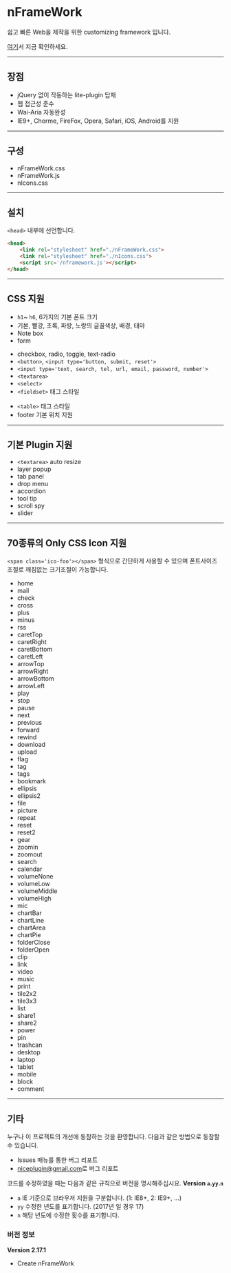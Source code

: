 # nFrameWork
쉽고 빠른 Web을 제작을 위한 customizing framework 입니다.

[여기](https://niceplugin.github.io/OldProject_2017/nFrameWork/)서 지금 확인하세요.

***

## 장점

* jQuery 없이 작동하는 lite-plugin 탑재
* 웹 접근성 준수
* Wai-Aria 자동완성
* IE9+, Chorme, FireFox, Opera, Safari, iOS, Android를 지원

***

## 구성

* nFrameWork.css
* nFrameWork.js
* nIcons.css

***

## 설치
`<head>` 내부에 선언합니다.
```html    
<head>
    <link rel="stylesheet" href="./nFrameWork.css">
    <link rel="stylesheet" href="./nIcons.css">
    <script src='/nframework.js'></script>
</head>
```

***

## CSS 지원

* `h1`~ `h6`, 6가지의 기본 폰트 크기
* 기본, 빨강, 초록, 파랑, 노랑의 글꼴색상, 배경, 태마
* Note box
* form
 - checkbox, radio, toggle, text-radio
 - `<button>`, `<input type='button, submit, reset'>`
 - `<input type='text, search, tel, url, email, password, number'>`
 - `<textarea>`
 - `<select>`
 - `<fieldset>` 태그 스타일
* `<table>` 태그 스타일
* footer 기본 위치 지원

***

## 기본 Plugin 지원

* `<textarea>` auto resize
* layer popup
* tab panel
* drop menu
* accordion
* tool tip
* scroll spy
* slider

***

## 70종류의 Only CSS Icon 지원
`<span class='ico-foo'></span>` 형식으로 간단하게 사용할 수 있으며 폰트사이즈 조절로 깨짐없는 크기조절이 가능합니다.
* home
* mail
* check
* cross
* plus
* minus
* rss
* caretTop
* caretRight
* caretBottom
* caretLeft
* arrowTop
* arrowRight
* arrowBottom
* arrowLeft
* play
* stop
* pause
* next
* previous
* forward
* rewind
* download
* upload
* flag
* tag
* tags
* bookmark
* ellipsis
* ellipsis2
* file
* picture
* repeat
* reset
* reset2
* gear
* zoomin
* zoomout
* search
* calendar
* volumeNone
* volumeLow
* volumeMiddle
* volumeHigh
* mic
* chartBar
* chartLine
* chartArea
* chartPie
* folderClose
* folderOpen
* clip
* link
* video
* music
* print
* tile2x2
* tile3x3
* list
* share1
* share2
* power
* pin
* trashcan
* desktop
* laptop
* tablet
* mobile
* block
* comment

***

## 기타
누구나 이 프로젝트의 개선에 동참하는 것을 환영합니다.
다음과 같은 방법으로 동참할 수 있습니다.
* Issues 매뉴를 통한 버그 리포트
* <niceplugin@gmail.com>로 버그 리포트


코드를 수정하였을 때는 다음과 같은 규칙으로 버전을 명시해주십시요.
**Version `a`.`yy`.`n`**
* `a` IE 기준으로 브라우저 지원을 구분합니다. (1: IE8+, 2: IE9+, ...)
* `yy` 수정한 년도를 표기합니다. (2017년 일 경우 17)
* `n` 해당 년도에 수정한 횟수를 표기합니다.

### 버전 정보
**Version 2.17.1**
* Create nFrameWork
